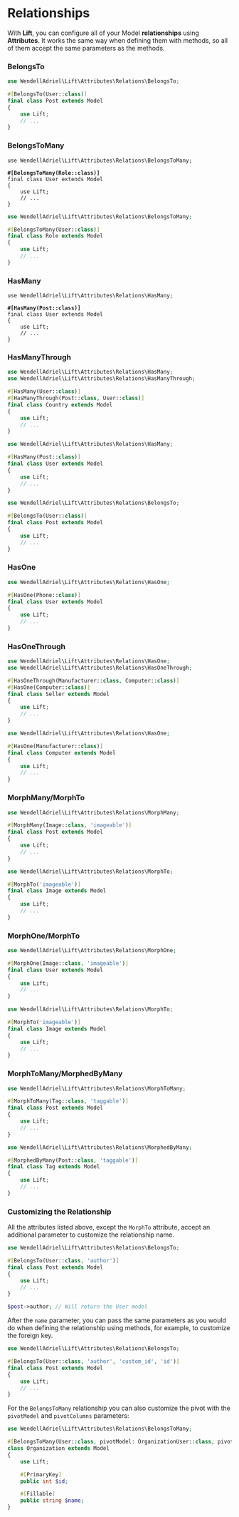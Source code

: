 # Relationships

With **Lift**, you can configure all of your Model **relationships** using **Attributes**. It works the same way when defining them with methods, so all of them accept the same parameters as the methods.

### **BelongsTo**

```php
use WendellAdriel\Lift\Attributes\Relations\BelongsTo;

#[BelongsTo(User::class)]
final class Post extends Model
{
    use Lift;
    // ...
}
```

### **BelongsToMany**

<pre class="language-php"><code class="lang-php">use WendellAdriel\Lift\Attributes\Relations\BelongsToMany;
<strong>
</strong><strong>#[BelongsToMany(Role::class)]
</strong>final class User extends Model
{
    use Lift;
    // ...
}
</code></pre>

```php
use WendellAdriel\Lift\Attributes\Relations\BelongsToMany;

#[BelongsToMany(User::class)]
final class Role extends Model
{
    use Lift;
    // ...
}
```

### **HasMany**

<pre class="language-php"><code class="lang-php">use WendellAdriel\Lift\Attributes\Relations\HasMany;
<strong>
</strong><strong>#[HasMany(Post::class)]
</strong>final class User extends Model
{
    use Lift;
    // ...
}
</code></pre>

### **HasManyThrough**

```php
use WendellAdriel\Lift\Attributes\Relations\HasMany;
use WendellAdriel\Lift\Attributes\Relations\HasManyThrough;

#[HasMany(User::class)]
#[HasManyThrough(Post::class, User::class)]
final class Country extends Model
{
    use Lift;
    // ...
}
```

```php
use WendellAdriel\Lift\Attributes\Relations\HasMany;

#[HasMany(Post::class)]
final class User extends Model
{
    use Lift;
    // ...
}
```

```php
use WendellAdriel\Lift\Attributes\Relations\BelongsTo;

#[BelongsTo(User::class)]
final class Post extends Model
{
    use Lift;
    // ...
}
```

### **HasOne**

```php
use WendellAdriel\Lift\Attributes\Relations\HasOne;

#[HasOne(Phone::class)]
final class User extends Model
{
    use Lift;
    // ...
}
```

### **HasOneThrough**

```php
use WendellAdriel\Lift\Attributes\Relations\HasOne;
use WendellAdriel\Lift\Attributes\Relations\HasOneThrough;

#[HasOneThrough(Manufacturer::class, Computer::class)]
#[HasOne(Computer::class)]
final class Seller extends Model
{
    use Lift;
    // ...
}
```

```php
use WendellAdriel\Lift\Attributes\Relations\HasOne;

#[HasOne(Manufacturer::class)]
final class Computer extends Model
{
    use Lift;
    // ...
}
```

### **MorphMany/MorphTo**

```php
use WendellAdriel\Lift\Attributes\Relations\MorphMany;

#[MorphMany(Image::class, 'imageable')]
final class Post extends Model
{
    use Lift;
    // ...
}
```

```php
use WendellAdriel\Lift\Attributes\Relations\MorphTo;

#[MorphTo('imageable')]
final class Image extends Model
{
    use Lift;
    // ...
}
```

### **MorphOne/MorphTo**

```php
use WendellAdriel\Lift\Attributes\Relations\MorphOne;

#[MorphOne(Image::class, 'imageable')]
final class User extends Model
{
    use Lift;
    // ...
}
```

```php
use WendellAdriel\Lift\Attributes\Relations\MorphTo;

#[MorphTo('imageable')]
final class Image extends Model
{
    use Lift;
    // ...
}
```

### **MorphToMany/MorphedByMany**

```php
use WendellAdriel\Lift\Attributes\Relations\MorphToMany;

#[MorphToMany(Tag::class, 'taggable')]
final class Post extends Model
{
    use Lift;
    // ...
}
```

```php
use WendellAdriel\Lift\Attributes\Relations\MorphedByMany;

#[MorphedByMany(Post::class, 'taggable')]
final class Tag extends Model
{
    use Lift;
    // ...
}
```

### **Customizing the Relationship**

All the attributes listed above, except the `MorphTo` attribute, accept an additional parameter to customize the relationship name.

```php
use WendellAdriel\Lift\Attributes\Relations\BelongsTo;

#[BelongsTo(User::class, 'author')]
final class Post extends Model
{
    use Lift;
    // ...
}

$post->author; // Will return the User model
```

After the `name` parameter, you can pass the same parameters as you would do when defining the relationship using methods, for example, to customize the foreign key.

```php
use WendellAdriel\Lift\Attributes\Relations\BelongsTo;

#[BelongsTo(User::class, 'author', 'custom_id', 'id')]
final class Post extends Model
{
    use Lift;
    // ...
}
```

For the `BelongsToMany` relationship you can also customize the pivot with the `pivotModel` and `pivotColumns` parameters:

```php
use WendellAdriel\Lift\Attributes\Relations\BelongsToMany;

#[BelongsToMany(User::class, pivotModel: OrganizationUser::class, pivotColumns: ['is_owner'])]
class Organization extends Model
{
    use Lift;

    #[PrimaryKey]
    public int $id;

    #[Fillable]
    public string $name;
}
```
